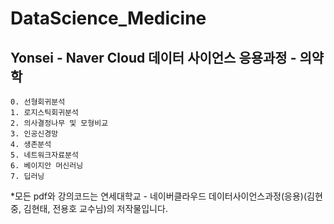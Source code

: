 # DataScience_Medicine

## Yonsei - Naver Cloud 데이터 사이언스 응용과정 - 의약학
```
0. 선형회귀분석
1. 로지스틱회귀분석
2. 의사결정나무 및 모형비교
3. 인공신경망
4. 생존분석
5. 네트워크자료분석
6. 베이지안 머신러닝
7. 딥러닝
```

*모든 pdf와 강의코드는 연세대학교 - 네이버클라우드 데이터사이언스과정(응용)(김현중, 김현태, 전용호 교수님)의 저작물입니다.
